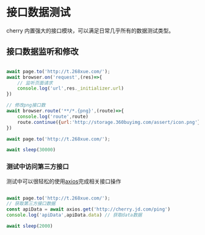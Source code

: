 # 接口数据测试

cherry 内置强大的接口模块，可以满足日常几乎所有的数据测试类型。


## 接口数据监听和修改

```js

await page.to('http://t.268xue.com/');
await browser.on('request',(res)=>{
    // 监听页面请求
    console.log('url',res._initializer.url)
})

// 修改png接口数
await browser.route('**/*.{png}',(route)=>{
    console.log('route',route)
    route.continue({url:'http://storage.360buyimg.com/assert/icon.png'});
})

await page.to('http://t.268xue.com/');

await sleep(30000)
```

### 测试中访问第三方接口
测试中可以很轻松的使用[axios](http://www.axios-js.com/zh-cn/docs/)完成相关接口操作
```js

await page.to('http://t.268xue.com/');
// 获取第三方接口数据
const apiData = await axios.get('http://cherry.jd.com/ping')
console.log('apiData',apiData.data) // 获取data数据

await sleep(2000)
```